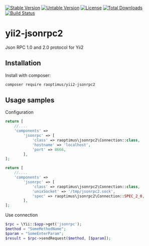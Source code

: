[![Stable Version](https://poser.pugx.org/raoptimus/yii2-jsonrpc2/v/stable)](https://packagist.org/packages/raoptimus/yii2-jsonrpc2)
[![Untable Version](https://poser.pugx.org/raoptimus/yii2-jsonrpc2/v/unstable)](https://packagist.org/packages/raoptimus/yii2-jsonrpc2)
[![License](https://poser.pugx.org/raoptimus/yii2-jsonrpc2/license)](https://packagist.org/packages/raoptimus/yii2-jsonrpc2)
[![Total Downloads](https://poser.pugx.org/raoptimus/yii2-jsonrpc2/downloads)](https://packagist.org/packages/raoptimus/yii2-jsonrpc2)
[![Build Status](https://travis-ci.com/raoptimus/yii2-jsonrpc2.svg?branch=master)](https://travis-ci.com/raoptimus/yii2-jsonrpc2)

# yii2-jsonrpc2
Json RPC 1.0 and 2.0 protocol for Yii2

## Installation

Install with composer:

```bash
composer require raoptimus/yii2-jsonrpc2
```

## Usage samples

Configuration

```php
return [
    //....
    'components' => 
        'jsonrpc' => [
            'class' => raoptimus\jsonrpc2\Connection::class,
            'hostname' => 'localhost',
            'port' => 8666,
        ],
];
```

```php
return [
    //....
    'components' => 
        'jsonrpc' => [
            'class' => raoptimus\jsonrpc2\Connection::class,
            'unixSocket' => '/tmp/jsonrpc2.sock',
            'spec' => raoptimus\jsonrpc2\Connection::SPEC_2_0,
        ],
];
```

Use connection

```php
$rpc = \Yii::$app->get('jsonrpc');
$method = "SomeMethodName";
$param = "SomeEnterParam";
$result = $rpc->sendRequest($method, [$param]);
```

